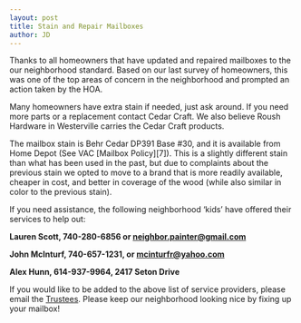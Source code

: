 ```yaml
---
layout: post
title: Stain and Repair Mailboxes
author: JD
---
```


Thanks to all homeowners that have updated and repaired mailboxes to the our
neighborhood standard.  Based on our last survey of homeowners, this was one
of the top areas of concern in the neighborhood and prompted an action taken
by the HOA.

Many homeowners have extra stain if needed, just ask around.  If you need more
parts or a replacement contact Cedar Craft.  We also believe Roush Hardware in
Westerville carries the Cedar Craft products.

The mailbox stain is Behr Cedar DP391 Base #30, and it is available from Home
Depot (See VAC [Mailbox Policy][7]).  This is a slightly different stain than
what has been used in the past, but due to complaints about the previous stain
we opted to move to a brand that is more readily available, cheaper in cost,
and better in coverage of the wood (while also similar in color to the
previous stain).

If you need assistance, the following neighborhood ‘kids’ have offered their
services to help out:

**Lauren Scott, 740-280-6856 or [neighbor.painter@gmail.com][8]**

**John McInturf, 740-657-1231, or [mcinturfr@yahoo.com][9]**

**Alex Hunn, 614-937-9964, 2417 Seton Drive**

If you would like to be added to the above list of service providers, please
email the [Trustees][10].  Please keep our neighborhood looking nice by fixing
up your mailbox!

   [8]: mailto:neighbor.painter@gmail.com
   [9]: mailto:mcinturfr@yahoo.com
   [10]: mailto:trustees@villageatalumcreek.org
